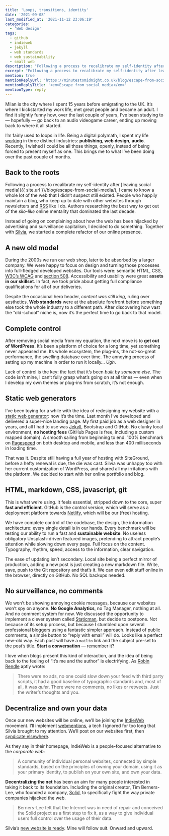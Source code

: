 ```yaml
---
title: 'Loops, transitions, identity'
date: '2021-09-08'
last_modified_at: '2021-11-12 23:06:19'
categories: 
  - 'Web design'
tags:
  - github
  - indieweb
  - jekyll
  - web standards
  - web sustainability
  - small web
description: "Following a process to recalibrate my self-identity after leaving social media, I’m going back to the roots and leave WordPress for Jekyll, joining IndieWeb."
excerpt: "Following a process to recalibrate my self-identity after leaving social media, I’m going back to the roots, leaving WordPress for Jekyll and joining the IndieWeb."
mention: true
mentionReplyUrl: 'https://minutestomidnight.co.uk/blog/escape-from-social-media/'
mentionReplyTitle: '<em>Escape from social media</em>'
mentionType: reply
---
```

Milan is the city where I spent 15 years before emigrating to the UK. It’s where I kickstarted my work life, met great people and became an adult. I find it slightly funny how, over the last couple of years, I’ve been studying to — hopefully — go back to an audio videogame career, ending up moving back to where it all started.

I’m fairly used to loops in life. Being a digital polymath, I spent my life [working](https://www.linkedin.com/in/minutes2mid/) in three distinct industries: **publishing**, **web design**, **audio**. Recently, I wished I could be all those things, openly, instead of being forced to present myself as one. This brings me to what I’ve been doing over the past couple of months.

## Back to the roots

Following a process to recalibrate my self-identity after [leaving social media]({{ site.url }}/blog/escape-from-social-media/), I came to know a whole lot of the web that I didn’t suspect still existed. People who happily maintain a blog, who keep up to date with other websites through newsletters and [RSS](https://aboutfeeds.com/) like I do. Authors researching the best way to get out of the _silo-like_ online mentality that dominated the last decade.

Instead of going on complaining about how the web has been hijacked by advertising and surveillance capitalism, I decided to do something. Together with [Silvia](https://silviamaggidesign.com/), we started a complete refactor of our online presence.

## A new old model

During the 2000s we run our web shop, later to be absorbed by a larger company. We were happy to focus on design and turning those processes into full-fledged developed websites. Our tools were: semantic HTML, CSS, [W3C’s WCAG](https://www.w3.org/WAI/WCAG2AAA-Conformance) and [section 508](https://section508.gov/). Accessibility and usability were great **assets in our skillset**. In fact, we took pride about getting full compliance qualifications for all of our deliveries.

Despite the occasional hero header, _content was still king_, ruling over aesthetics. **Web standards** were at the absolute forefront before something else took the whole industry to a different path. After discovering how vast the “old-school” niche is, now it’s the perfect time to go back to that model.

## Complete control

After removing social media from my equation, the next move is to **get out of WordPress**. It’s been a platform of choice for a long time, yet something never appeased me. Its whole ecosystem, the plug-ins, the not-so-great performance, the swelling database over time. The annoying process of setting up my machine in order to run it locally… _Ugh_.

Lack of control is the key: the fact that it’s been _built by someone else_. The code isn’t mine, I can’t fully grasp what’s going on at all times — even when I develop my own themes or plug-ins from scratch, it’s not enough.

## Static web generators

I’ve been toying for a while with the idea of redesigning my website with a [static web generator](https://jamstack.org/generators/): now it’s the time. Last month I’ve developed and delivered a super-nice landing page. My first paid job as a web designer in years, and all I had to use was [Jekyll](https://jekyllrb.com/), Bootstrap and GitHub. No clunky local environment, **no hosting fees** (GitHub Pages is free, including a custom mapped domain). A smooth sailing from beginning to end. 100% benchmark on [Pagespeed](https://developers.google.com/speed/pagespeed/insights/) on both desktop and mobile, and less than 400 milliseconds in loading time.

That was it. Despite still having a full year of hosting with SiteGround, before a hefty renewal is due, the die was cast. Silvia was unhappy too with her current customization of WordPress, and shared all my irritations with the platform. We decided to start with her online portfolio and blog.

## HTML, markdown, CSS, javascript, git

This is what we’re using. It feels essential, stripped down to the core, super **fast and efficient**. GitHub is the control version, which will serve as a deployment platform towards [Netlify](https://netlify.com/), which will be our (free) hosting.

We have complete control of the codebase, the design, the information architecture: every single detail is in our hands. Every benchmark will be testing our ability to run a fast and **sustainable website**. No useless obligatory Unsplash-driven featured images, pretending to attract people’s attention while slowing down every page. Full focus on the content. Typography, rhythm, speed, access to the information, clear navigation.

The ease of updating isn’t secondary. Local site being a perfect mirror of production, adding a new post is just creating a new markdown file. Write, save, push to the Git repository and that’s it. We can even edit stuff online in the browser, directly on GitHub. No SQL backups needed.

## No surveillance, no comments

We won’t be showing annoying cookie messages, because our websites won’t spy on anyone. **No Google Analytics**, no Tag Manager, nothing at all. And no comment system for now. We discussed the opportunity to implement a clever system called [Staticman](https://staticman.net/), but decide to postpone. Not because of its setup process, but because I stumbled upon several professional bloggers using a fantastic simpler approach. Instead of public comments, a simple button to “reply with email” will do. Looks like a perfect new-old way. Each post will have a `mailto` link and the subject pre-set to the post’s title. **Start a conversation** — remember it?

I love when blogs present this kind of interaction, and the idea of being back to the feeling of “it’s me and the author” is electrifying. As [Robin Rendle](https://www.robinrendle.com/notes/how-to-read-the-internet/) aptly wrote:

> There were no ads, no one could slow down your feed with third party scripts, it had a good baseline of typographic standards and, most of all, it was _quiet_. There were no comments, no likes or retweets. Just the writer’s thoughts and you.

## Decentralize and own your data

Once our new websites will be online, we’ll be joining the [IndieWeb](https://indieweb.org/) movement. I’ll implement [webmentions](https://alistapart.com/article/webmentions-enabling-better-communication-on-the-internet/), a tech I ignored for too long that Silvia brought to my attention. We’ll post on our websites first, then [syndicate elsewhere](https://indieweb.org/POSSE).

As they say in their homepage, IndieWeb is a people-focused alternative to the _corporate web_:

> A community of individual personal websites, connected by simple standards, based on the principles of owning your domain, using it as your primary identity, to publish on your own site, and own your data.

**Decentralizing the net** has been an aim for many people interested in taking it back to its foundation. Including the original creator, Tim Berners-Lee, who founded a company, [Solid](https://en.wikipedia.org/wiki/Solid_), to specifically fight the way private companies hijacked the web.

> Berners-Lee felt that the Internet was in need of repair and conceived the Solid project as a first step to fix it, as a way to give individual users full control over the usage of their data.

Silvia’s [new website is ready](https://silviamaggidesign.com/design/brand-new-website/). Mine will follow suit. Onward and upward.
